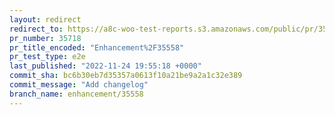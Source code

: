 ```yaml
---
layout: redirect
redirect_to: https://a8c-woo-test-reports.s3.amazonaws.com/public/pr/35718/e2e/index.html
pr_number: 35718
pr_title_encoded: "Enhancement%2F35558"
pr_test_type: e2e
last_published: "2022-11-24 19:55:18 +0000"
commit_sha: bc6b30eb7d35357a0613f10a21be9a2a1c32e389
commit_message: "Add changelog"
branch_name: enhancement/35558
---
```

